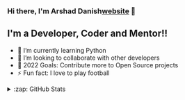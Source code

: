 ### Hi there, I'm Arshad Danish[website] 👋

## I'm a Developer, Coder and Mentor!!

- 🌱 I’m currently learning Python
- 👯 I’m looking to collaborate with other developers
- 🥅 2022 Goals: Contribute more to Open Source projects
- ⚡ Fun fact: I love to play football

<details>
  <summary>:zap: GitHub Stats</summary>
  <img align="left" alt="arshaddanish's GitHub Stats" src="https://github-readme-stats.vercel.app/api?username=arshaddanish&&show_icons=true&title_color=ffffff&icon_color=bb2acf&text_color=daf7dc&bg_color=151515" />
</details>

[website]: https://arshaddanish.com

